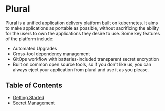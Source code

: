 # Plural

Plural is a unified application delivery platform built on kubernetes.  It aims to make applications as portable as possible, without sacrificing the ability for the users to own the applications they desire to use.  Some key features of the platform include:

* Automated Upgrades
* Cross-tool dependency management
* GitOps workflow with batteries-included transparent secret encryption
* Built on common open source tools, so if you don't like us, you can always eject your application from plural and use it as you please.

## Table of Contents

- [Getting Started](docs/GettingStarted.md)
- [Secret Management](docs/SecretManagement.md)
